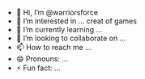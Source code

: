 - 👋 Hi, I’m @warriorsforce
- 👀 I’m interested in ... creat of games 
- 🌱 I’m currently learning ...
- 💞️ I’m looking to collaborate on ...
- 📫 How to reach me ...
- 😄 Pronouns: ... 
- ⚡ Fun fact: ...

<!---
warriorsforce/warriorsforce is a ✨ special ✨ repository because its `README.md` (this file) appears on your GitHub profile.
You can click the Preview link to take a look at your changes.
--->
